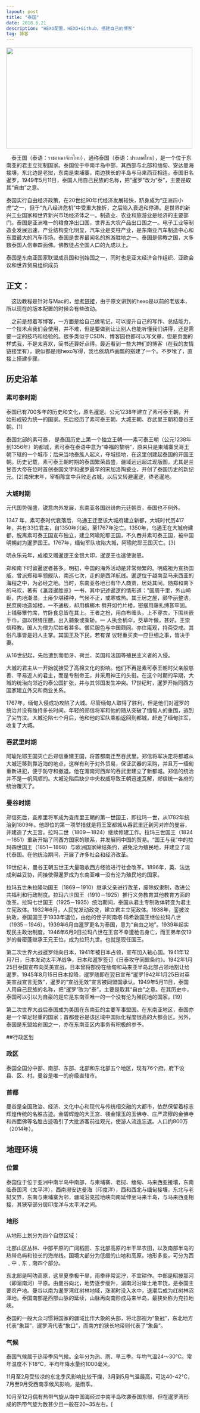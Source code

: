 ```yaml
---
layout: post
title: "泰国"
date: 2018.6.21 
description: "HEXO配置，HEXO+Github，搭建自己的博客"
tag: 博客 
---   
```

 
<img src="/images/posts/codeless/泰国.gif" height="271" width="500">

　泰王国（泰语：ราชอาณาจักรไทย），通称泰国（泰语：ประเทศไทย），是一个位于东南亚的君主立宪制国家。泰国位于中南半岛中部，其西部与北部和缅甸、安达曼海接壤，东北边是老挝，东南是柬埔寨，南边狭长的半岛与马来西亚相连。泰国旧名暹罗，1949年5月11日，泰国人用自己民族的名称，把“暹罗”改为“泰”，主要是取其“自由”之意。

泰国实行自由经济政策，在20世纪90年代经济发展较快，跻身成为“亚洲四小虎”之一，但于“九八经济危机”中受重大挫折，之后陷入衰退和停滞。是世界的新兴工业国家和世界新兴市场经济体之一。制造业、农业和旅游业是经济的主要部门。泰国是亚洲唯一的粮食净出口国，世界五大农产品出口国之一。电子工业等制造业发展迅速，产业结构变化明显，汽车业是支柱产业，是东南亚汽车制造中心和东盟最大的汽车市场。泰国是世界最闻名的旅游胜地之一。泰国是佛教之国，大多数泰国人信奉四面佛。佛教徒占全国人口的九成以上。

泰国是东南亚国家联盟成员国和创始国之一，同时也是亚太经济合作组织、亚欧会议和世界贸易组织成员

 

## 正文：
　这边教程是针对与Mac的，[参考链接](http://ibruce.info/2013/11/22/hexo-your-blog/?utm_source=tuicool)，由于原文讲到的hexo是以前的老版本，所以现在的版本配置的时候会有些改动。

　之前是想着写博客，一方面是给自己做笔记，可以提升自己的写作、总结能力，一个技术点我们会使用，并不难，但是要做到让让别人也能听懂我们讲得，还是需要一定的技巧和经验的。很多类似于CSDN、博客园也都可以写文章，但是页面的样式我，不是太喜欢，简书还算好点得。最近看到一些大神们的博客（在我的友情链接里有），貌似都是用hexo写得，我也依葫芦画瓢的搭建了一个。不罗嗦了，直接上搭建步骤。
 
## 历史沿革   

### 素可泰时期        

泰国已有700多年的历史和文化，原名暹逻。公元1238年建立了素可泰王朝，开始形成较为统一的国家。先后经历了素可泰王朝、大城王朝、吞武里王朝和曼谷王朝。[1]

泰国北部的素可泰， 是泰国历史上第一个独立王朝——素可泰王朝（公元1238年到1356年）的都城，素可泰在泰语中意为“幸福的黎明”，原来只是柬埔寨吴哥王朝下辖的一个城市；后来当地泰族人起义，夺城掠地，在这里创建起泰国的开国王朝。历史记载，素可泰王朝时期的泰国繁荣昌盛，疆域远远超过现版图，尤其是兰甘杏大帝在位时首创泰国文字和暹罗最早的宋加洛陶瓷业，开创了泰国历史的新纪元。[2]南宋末年，宰相陈宜中兵败走占城，以后又转避暹逻，终老暹地。

 ### 大城时期


元代国势强盛，锐意向外发展，东南亚各国纷纷向元廷朝贡，泰国也不例外。

1347 年，素可泰时代衰落后，乌通王迁至该大城府建立新都，大城时代历417年，共有33位君主，自1350年兴起，至1767年沦亡。1350年，乌通王在大城府建都，脱离素可泰王国宣布独立，建立阿瑜陀耶王国，不久吞并素可泰王国，被中国明朝封为暹罗国王。1767年，缅甸军队攻陷大城，阿瑜陀耶王国灭亡。[3]

明永乐元年，成祖又赠暹逻王金银大印，暹逻王也遣使谢恩。

郑和南下时留暹逻者甚多。明初，中国的海外活动是非常频繁的。明成祖为宣扬国威，曾派郑和率领舰队，南巡七次，走的是西洋航线。暹逻位于越南至马来西亚的海程之中，为必经之地。当时，东南亚各地已有华人商贾，居处其间。随郑和南下的马欢，著有《瀛涯暹胜览》一书，其中记述暹逻的情形道："国周千里，外山崎岖，内地潮湿。土瘠少堪耕种，气候不正，或寒或热。其王居之屋，颇华丽整洁。民庶房地造如楼，一不通板，却用槟榔木 劈开如竹片楼，密摆用藤扎缚甚牢固。上铺藤簟竹席，竹卧食息皆在其上。王者之扮，用白布缠头，上不穿衣，下围丝嵌手巾，迦以锦绮压腰。出入骑象或乘轿。一 人执金柄伞，茭草叶做，甚好。王崇信释教。国人为僧为尼姑者甚多。僧尼服色与中国颇同。亦住庵观，持斋受戒。其俗凡事皆是妇人主掌。其国王及下民，若有谋 议轻重买卖一应巨细之事，皆决于妻。

从16世纪起，先后遭到葡萄牙、荷兰、英国和法国等殖民主义者的入侵。

大城的君主从一开始就接受了高棉文化的影响。他们不再是素可泰王朝时父亲般慈善、平易近人的君主，而是专制帝王，并采用神王的头衔。在这个时期的早期，大城的统治向邻近的泰公国扩张，并与其邻国发生冲突。17世纪时，暹罗开始同西方国家建立外交和商业关系。

1767年，缅甸入侵成功攻陷了大城。尽管缅甸人取得了胜利，但是他们对暹罗的统治并没有维持多长时间。年轻的郑信将军和他的随从突破了缅甸人的重围，逃到了尖竹汶。大城沦陷七个月后，他和他的军队乘船返回到都城，赶走了缅甸驻军，收复了大城。

### 吞武里时期


阿瑜陀耶王国灭亡后郑信重建王国，将首都南迁至吞武里。郑信将军决定将都城从大城迁移到靠近海的地点，这样有利于对外贸易，保证武器的采购，并且万一缅甸重新进犯，便于防守和撤退。他在湄南河西岸的吞武里建立了新都城。郑信的统治并不是一帆风顺的。大城沦陷后缺少中央权威导致王朝迅速瓦解，郑信统一各府的统治覆灭了。

### 曼谷时期


郑信死后，查库里将军成为查库里王朝的第一世国王，即拉玛一世，从1782年统治到1809年。他即位的第一项举措就是将王室都城从吞武里迁到河对岸的曼谷，并建造了大王宫。拉玛二世（1809－1824）继续修建工作。拉玛三世国王（1824－1851）重新开始了同西方国家的联系，并发展同中国的贸易。“国王与我”中的拉玛四世国王（1851－1868）与欧洲国家缔结条约，避免沦为殖民地，并建立了现代泰国。在他统治期间，开展了许多社会和经济改革。

19世纪末，曼谷王朝五世王大量吸收西方经验进行社会改革。1896年，英、法达成利益妥协，间接使得暹罗成为东南亚唯一没有沦为殖民地的国家。

拉玛五世朱拉隆功国王（1869－1910）继承父亲进行改革，废除奴隶制，改进公共福利和行政制度。拉玛六世国王（1910－1925）推行义务教育其他教育方面的改革。拉玛七世国王（1925－1935）统治期间，泰国从君主专制政体转变为君主立宪政体。1932年6月，人民党发动政变，建立君主立宪政体。1938年，銮披汶执政，泰国国王于1933年退位，由他的侄子阿南塔·玛希敦国王继位拉玛八世（1935－1946）。1939年6月由暹罗更名为泰国，意为“自由之地”。1939年起实现民主政治制度。1946年6月9日拉玛八世在王宫不幸遭枪击身亡，而王弟年仅19岁的普密蓬继承王兄王位，成为拉玛九世。也就是现任国王。

第二次世界大战暹罗倾向日本，1941年被日本占领，宣布加入轴心国。1941年12月7日，日本发动太平洋战争，日本和暹罗签订《日泰攻守同盟条约》。1942年1月25日泰国宣布向英美宣战，日本曾将部份在缅甸和马来亚半岛北部占领地割让给暹罗。1945年8月15日日本投降，暹罗随即在翌日宣布“暹罗1942年1月25日对英美宣战宣言无效”，暹罗的“宣战无效”宣言被同盟国承认。1949年5月11日，泰国人用自己民族的名称，把“暹罗”改为“泰”，主要是取其“自由”之意。在其历史中，泰国可以引以为自豪的是它是东南亚唯一的一个没有沦为殖民地的国家。[19]

第二次世界大战后泰国成为美国在东南亚的主要军事盟国。在东南亚地区，泰国亦是一个举足轻重的国家；首都曼谷是该区域中国际化程度很高的大都会区。另外，泰国是东盟始创国之一，亦在东南亚区内事务有积极的参予。

##行政区划

### 政区     
泰国全国分中部、南部、东部、北部和东北部五个地区，现有76个府。府下设县、区、村。曼谷是唯一的府级直辖市。

### 首都
曼谷是全国政治、经济、文化中心和现代与传统相交融的大都市，依然保留着标志辉煌传统的名胜古迹。金碧辉煌的大王宫、镂金镶玉的玉佛寺、庄严肃穆的金佛寺和四面佛等名胜古迹吸引了大批游客前往观光，使游人流连忘返。人口约800万（2014年）。

## 地理环境

### 位置　
泰国位于位于亚洲中南半岛中南部，与柬埔寨、老挝、缅甸、马来西亚接壤，东南临泰国湾（太平洋），西南濒安达曼海（印度洋），西和西北与缅甸接壤，东北与老挝交界，东南与柬埔寨为邻，疆域沿克拉地峡向南延伸至马来半岛，与马来西亚相接，其狭窄部分居印度洋与太平洋之间。

### 地形
从地形上划分为四个自然区域：

北部山区丛林、中部平原的广阔稻田、东北部高原的半干旱农田，以及南部半岛的热带岛屿和较长的海岸线。国境大部分为低缓的山地和高原。地形多变，可分为西﹑中﹑东﹑南四个部分。

东北部是呵叻高原，这里夏季极干旱，雨季非常泥泞，不宜耕作。中部是昭披那河（即湄南河）平原。由曼谷向北，地势逐步缓升，湄南河沿岸土地丰饶，是泰国主要农产地。曼谷以南为暹罗湾红树林地域，涨潮时没入水中，退潮后成为红树林沼泽地。泰国南部是西部山脉的延续，山脉再向南形成马来半岛，最狭处称为克拉地峡。

泰国的一般大众习惯将国家的疆域比作大象的头部，将北部视为“象冠”，东北地方代表“象耳”，暹罗湾代表“象口”，而南方的狭长地带则代表了“象鼻”。

### 气候
泰国气候属于热带季风气候。全年分为热、雨、旱三季。年均气温24～30℃。常年温度不下18℃，平均年降水量约1000毫米。

11月至2月受较凉的东北季风影响比较干燥，3月到5月气温最高，可达40-42℃，7月至9月受西南季候风影响，是雨季。

10月至12月偶有热带气旋从南中国海经过中南半岛吹袭泰国东部，但在暹罗湾形成的热带气旋为数甚少且一般在20~35左右。[


